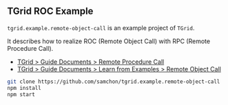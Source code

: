 ## TGrid ROC Example
`tgrid.example.remote-object-call` is an example project of `TGrid`.

It describes how to realize ROC (Remote Object Call) with RPC (Remote Procedure Call).

  - [TGrid > Guide Documents > Remote Procedure Call](https://tgrid.com/docs/remote-procedure-call)
  - [TGrid > Guide Documents > Learn from Examples > Remote Object Call](https://tgrid.com/docs/examples/remote-object-call)

```bash
git clone https://github.com/samchon/tgrid.example.remote-object-call
npm install
npm start
```